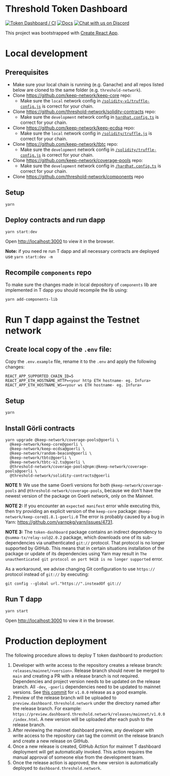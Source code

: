 # Threshold Token Dashboard

[![Token Dashboard / CI](https://github.com/threshold-network/token-dashboard/actions/workflows/dashboard-ci.yml/badge.svg?branch=main&event=push)](https://github.com/threshold-network/token-dashboard/actions/workflows/dashboard-ci.yml)
[![Docs](https://img.shields.io/badge/docs-website-green)](https://docs.threshold.network)
[![Chat with us on Discord](https://img.shields.io/badge/chat-Discord-5865f2.svg)](https://discord.gg/threshold)

This project was bootstrapped with [Create React App](https://github.com/facebook/create-react-app).

# Local development

## Prerequisites

- Make sure your local chain is running (e.g. Ganache) and all repos listed below are cloned to the same folder (e.g. `threshold-network`).
- Clone https://github.com/keep-network/keep-core repo:
  - Make sure the `local` network config in [`/solidity-v1/truffle-config.js`](https://github.com/keep-network/keep-core/blob/main/solidity-v1/truffle-config.js#L8-L11) is correct for your chain.
- Clone https://github.com/threshold-network/solidity-contracts repo:
  - Make sure the `development` network config in [`hardhat.config.ts`](https://github.com/threshold-network/solidity-contracts/blob/main/hardhat.config.ts#L42-L44) is correct for your chain.
- Clone https://github.com/keep-network/keep-ecdsa repo:
  - Make sure the `local` network config in [`/solidity/truffle.js`](https://github.com/keep-network/keep-ecdsa/blob/main/solidity/truffle.js#L30-L35) is correct for your chain.
- Clone https://github.com/keep-network/tbtc repo:
  - Make sure the `development` network config in [`/solidity/truffle-config.js`](https://github.com/keep-network/tbtc/blob/main/solidity/truffle-config.js#L54-L58) is correct for your chain.
- Clone https://github.com/keep-network/coverage-pools repo:
  - Make sure the `development` network config in [`/hardhat.config.ts`](https://github.com/keep-network/coverage-pools/blob/main/hardhat.config.ts#L37-L41) is correct for your chain.
- Clone https://github.com/threshold-network/components repo

## Setup

`yarn`

## Deploy contracts and run dapp

`yarn start:dev`

Open [http://localhost:3000](http://localhost:3000) to view it in the browser.

**Note:** if you need re run T dapp and all necessary contracts are deployed use `yarn start:dev -m`

## Recompile `components` repo

To make sure the changes made in local depository of `components` lib are implemented in T dapp you should recompile the lib using:

`yarn add-components-lib`

# Run T dapp against the Testnet network

## Create local copy of the `.env` file:

Copy the `.env.example` file, rename it to the `.env` and apply the following changes:

```
REACT_APP_SUPPORTED_CHAIN_ID=5
REACT_APP_ETH_HOSTNAME_HTTP=<your http ETH hostname- eg. Infura>
REACT_APP_ETH_HOSTNAME_WS=<your ws ETH hostname- eg. Infura>
```

## Setup

`yarn`

## Install Görli contracts

```
yarn upgrade @keep-network/coverage-pools@goerli \
  @keep-network/keep-core@goerli \
  @keep-network/keep-ecdsa@goerli \
  @keep-network/random-beacon@goerli \
  @keep-network/tbtc@goerli \
  @keep-network/tbtc-v2.ts@goerli \
  @threshold-network/coverage-pools@npm:@keep-network/coverage-pools@goerli \
  @threshold-network/solidity-contracts@goerli
```

**NOTE 1:** We use the same Goerli versions for both
`@keep-network/coverage-pools` and `@threshold-network/coverage-pools`, because
we don't have the newest version of the package on Goerli network, only on the
Mainnet.

**NOTE 2:** If you encounter an `expected manifest` error while executing this,
then try providing an explicit version of the `keep-core` package:
`@keep-network/keep-core@1.8.1-goerli.0`
The error is probably caused by a bug in Yarn:
https://github.com/yarnpkg/yarn/issues/4731.

**NOTE 3:** The `token-dashboard` package contains an indirect dependency to
`@summa-tx/relay-sol@2.0.2` package, which downloads one of its sub-dependencies
via unathenticated `git://` protocol. That protocol is no longer supported by
GitHub. This means that in certain situations installation of the package or
update of its dependencies using Yarn may result in `The unauthenticated git protocol on port 9418 is no longer supported` error.

As a workaround, we advise changing Git configuration to use `https://` protocol
instead of `git://` by executing:

```
git config --global url."https://".insteadOf git://
```

## Run T dapp

`yarn start`

Open [http://localhost:3000](http://localhost:3000) to view it in the browser.

# Production deployment

The following procedure allows to deploy T token dashboard to production:

1. Developer with write access to the repository creates a release branch:
   `releases/mainnet/<version>`. Release branch should never be merged to `main`
   and creating a PR with a release branch is not required.
   Dependencies and project version needs to be updated on the release branch.
   All `-dev`, `-goerli` dependencies need to be updated to mainnet versions.
   See [this commit](https://github.com/threshold-network/token-dashboard/commit/5452b68886ebc514d941a087973dfa9ac3802a7e)
   for `v1.0.0` release as a good example.
2. Preview of the release branch will be uploaded to `preview.dashboard.threshold.network`
   under the directory named after the release branch. For example:
   `https://preview.dashboard.threshold.network/releases/mainnet/v1.0.0/index.html`.
   A new version will be uploaded after each push to the release branch.
3. After reviewing the mainnet dashboard preview, any developer with write
   access to the repository can tag the commit on the release branch and create
   a new release on GitHub.
4. Once a new release is created, GitHub Action for mainnet T dashboard
   deployment will get automatically invoked. This action requires the manual
   approval of someone else from the development team.
5. Once the release action is approved, the new version is automatically
   deployed to `dashboard.threshold.network`.
